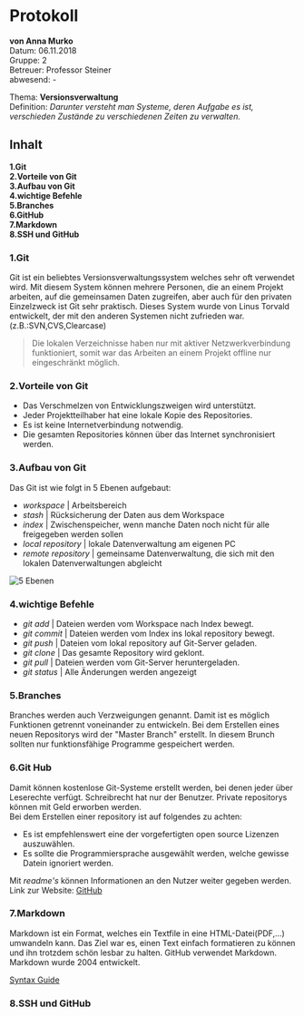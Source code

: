 # Protokoll
**von Anna Murko**  
Datum: 06.11.2018  
Gruppe: 2  
Betreuer: Professor Steiner  
abwesend: -  
  
  Thema: **Versionsverwaltung**  
  Definition: *Darunter versteht man Systeme, deren Aufgabe es ist, verschieden Zustände zu verschiedenen Zeiten zu verwalten.*  

## Inhalt 
**1.Git**  
**2.Vorteile von Git**  
**3.Aufbau von Git**  
**4.wichtige Befehle**  
**5.Branches**  
**6.GitHub**  
**7.Markdown**  
**8.SSH und GitHub**  

### 1.Git  
Git ist ein beliebtes Versionsverwaltungssystem welches sehr oft verwendet wird. Mit diesem System können mehrere Personen, die an einem Projekt arbeiten, auf die gemeinsamen Daten zugreifen, aber auch für den privaten Einzelzweck ist Git sehr praktisch. Dieses System wurde von Linus Torvald entwickelt, der mit den anderen Systemen nicht zufrieden war. (z.B.:SVN,CVS,Clearcase)  
> Die lokalen Verzeichnisse haben nur mit aktiver Netzwerkverbindung funktioniert, somit war das Arbeiten an einem Projekt offline nur eingeschränkt möglich.

### 2.Vorteile von Git
* Das Verschmelzen von Entwicklungszweigen wird unterstützt.
* Jeder Projektteilhaber hat eine lokale Kopie des Repositories.
* Es ist keine Internetverbindung notwendig.
* Die gesamten Repositories können über das Internet synchronisiert werden.

### 3.Aufbau von Git
Das Git ist wie folgt in 5 Ebenen aufgebaut:
* *workspace*                | Arbeitsbereich  
* *stash*                    | Rücksicherung der Daten aus dem Workspace  
* *index*                    | Zwischenspeicher, wenn manche Daten noch nicht für alle freigegeben werden sollen  
* *local repository*         | lokale Datenverwaltung am eigenen PC  
* *remote repository*        | gemeinsame Datenverwaltung, die sich mit den lokalen Datenverwaltungen abgleicht  

![5 Ebenen](https://camo.githubusercontent.com/6101a2b0f170b0a22db8b1077bfa2c6d7fb172bf/68747470733a2f2f692e737461636b2e696d6775722e636f6d2f4d676156392e706e67)  

### 4.wichtige Befehle
* *git add* | Dateien werden vom Workspace nach Index bewegt.  
* *git commit* | Dateien werden vom Index ins lokal repository bewegt.  
* *git push* | Dateien vom lokal repository auf Git-Server geladen.  
* *git clone* | Das gesamte Repository wird geklont.  
* *git pull* | Dateien werden vom Git-Server heruntergeladen.  
* *git status* | Alle Änderungen werden angezeigt 

### 5.Branches
Branches werden auch Verzweigungen genannt. Damit ist es möglich Funktionen getrennt voneinander zu entwickeln. Bei dem Erstellen
eines neuen Repositorys wird der "Master Branch" erstellt. In diesem Brunch sollten nur funktionsfähige Programme gespeichert werden. 

### 6.Git Hub
Damit können kostenlose Git-Systeme erstellt werden, bei denen jeder über Leserechte verfügt. Schreibrecht hat nur der Benutzer.
Private repositorys können mit Geld erworben werden.  
Bei dem Erstellen einer repository ist auf folgendes zu achten:  
* Es ist empfehlenswert eine der vorgefertigten open source Lizenzen auszuwählen.
* Es sollte die Programmiersprache ausgewählt werden, welche gewisse Datein ignoriert werden.

Mit *readme's* können Informationen an den Nutzer weiter gegeben werden.
Link zur Website: 
[GitHub](https://github.com/)

### 7.Markdown
Markdown ist ein Format, welches ein Textfile in eine HTML-Datei(PDF,...) umwandeln kann. Das Ziel war es, einen Text einfach formatieren zu können und ihn trotzdem schön lesbar zu halten.
GitHub verwendet Markdown. Markdown wurde 2004 entwickelt.

[Syntax Guide](https://guides.github.com/features/mastering-markdown/)

### 8.SSH und GitHub
